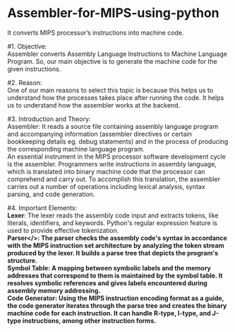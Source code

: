 # Assembler-for-MIPS-using-python
It converts MIPS processor’s instructions into machine code. 

#1. Objective:  
Assembler converts Assembly Language Instructions to Machine 
Language Program. So, our main objective is to generate the machine code for 
the given instructions. 

#2. Reason:  
One of our main reasons to select this topic is because this helps us to 
understand how the processes takes place after running the code. It helps us to 
understand how the assembler works at the backend.  

#3. Introduction and Theory:  
Assembler: 
It reads a source file containing assembly language program and accompanying 
information (assembler directives or certain bookkeeping details eg. debug 
statements) and in the process of producing the corresponding machine 
language program.  
An essential instrument in the MIPS processor software development cycle 
is the assembler. Programmers write instructions in assembly language, which 
is translated into binary machine code that the processor can comprehend and 
carry out. To accomplish this translation, the assembler carries out a number of 
operations including lexical analysis, syntax parsing, and code generation. 

#4. Important Elements:   
<b>Lexer</b>: The lexer reads the assembly code input and extracts tokens, like 
literals, identifiers, and keywords. Python's regular expression feature is used 
to provide effective tokenization.   
<b>Parser</>: The parser checks the assembly code's syntax in accordance with the 
MIPS instruction set architecture by analyzing the token stream produced by 
the lexer. It builds a parse tree that depicts the program's structure.   
Symbol Table: A mapping between symbolic labels and the memory addresses 
that correspond to them is maintained by the symbol table. It resolves symbolic 
references and gives labels encountered during assembly memory addressing.   
Code Generator: Using the MIPS instruction encoding format as a guide, the 
code generator iterates through the parse tree and creates the binary machine 
code for each instruction. It can handle R-type, I-type, and J-type instructions, 
among other instruction forms. 
